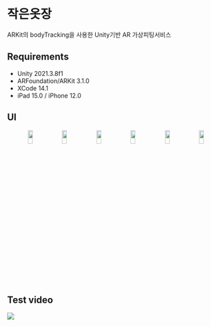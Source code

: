# 작은옷장 
ARKit의 bodyTracking을 사용한 Unity기반 AR 가상피팅서비스 

## Requirements
- Unity 2021.3.8f1
- ARFoundation/ARKit 3.1.0
- XCode 14.1
- iPad 15.0 / iPhone 12.0 

## UI
<p align="center">
<img src="https://user-images.githubusercontent.com/49296139/217751116-fbae9242-305f-4d39-b38f-fd83b163d285.png" width="15%" height="9%"/>
<img src="https://user-images.githubusercontent.com/49296139/217752436-a6048983-1fd2-474e-82e9-c4c6a19bdf16.png" width="15%" height="9%"/>
<img src="https://user-images.githubusercontent.com/49296139/217752477-a31e2bca-62bb-488c-8ac5-cabd4492563c.png" width="15%" height="9%"/>
<img src="https://user-images.githubusercontent.com/49296139/217752710-5aa9ca55-d851-43ae-9265-0b6797e1ec31.png" width="15%" height="9%"/>
<img src="https://user-images.githubusercontent.com/49296139/217752793-3017eb70-05f7-4cdc-bb03-c9d6ee40a26e.png" width="15%" height="9%"/>
<img src="https://user-images.githubusercontent.com/49296139/217752837-58f936d0-40a9-41a6-859c-7a975beb9ef6.png" width="15%" height="9%"/>
</p>

## Test video
<img src="https://user-images.githubusercontent.com/49296139/217576132-c0e2b260-5d2e-4748-b1b4-f2b04bc7b58b.mp4"/> 
